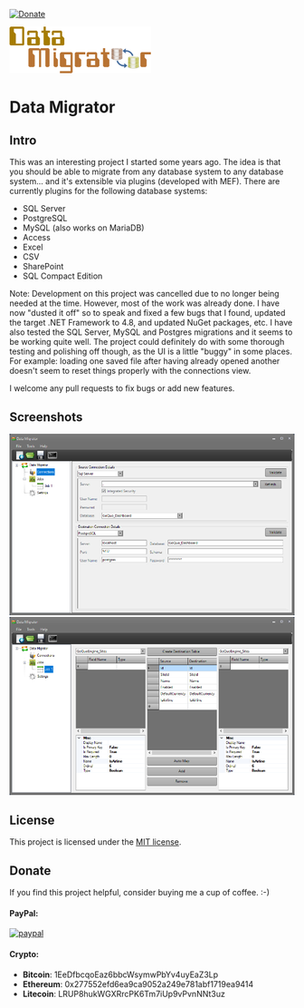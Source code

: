 [![Donate](https://img.shields.io/badge/Donate-PayPal-green.svg)](https://www.paypal.com/cgi-bin/webscr?cmd=_donations&business=gordon_matt%40live%2ecom&lc=AU&currency_code=AUD&bn=PP%2dDonationsBF%3abtn_donateCC_LG%2egif%3aNonHosted)

<img src="https://github.com/gordon-matt/DataMigrator/blob/master/_Misc/Logo.png" alt="Logo" width="250" />

# Data Migrator

## Intro

This was an interesting project I started some years ago. The idea is that you should be able to migrate from any database system to any database system... and it's extensible via plugins (developed with MEF). There are currently plugins for the following database systems:

- SQL Server
- PostgreSQL
- MySQL (also works on MariaDB)
- Access
- Excel
- CSV
- SharePoint
- SQL Compact Edition

Note: Development on this project was cancelled due to no longer being needed at the time. However, most of the work was already done. I have now "dusted it off" so to speak and fixed a few bugs that I found, updated the target .NET Framework to 4.8, and updated NuGet packages, etc. I have also tested the SQL Server, MySQL and Postgres migrations and it seems to be working quite well. The project could definitely do with some thorough testing and polishing off though, as the UI is a little "buggy" in some places. For example: loading one saved file after having already opened another doesn't seem to reset things properly with the connections view.

I welcome any pull requests to fix bugs or add new features.

## Screenshots

<img src="https://github.com/gordon-matt/DataMigrator/blob/master/_Misc/Screenshot_01_Connections.PNG" alt="Connections" />

<img src="https://github.com/gordon-matt/DataMigrator/blob/master/_Misc/Screenshot_02_Job.PNG" alt="Job" />

## License

This project is licensed under the [MIT license](LICENSE.txt).

## Donate
If you find this project helpful, consider buying me a cup of coffee.  :-)

#### PayPal:

[![paypal](https://www.paypalobjects.com/en_US/i/btn/btn_donateCC_LG.gif)](https://www.paypal.com/cgi-bin/webscr?cmd=_donations&business=gordon_matt%40live%2ecom&lc=AU&currency_code=AUD&bn=PP%2dDonationsBF%3abtn_donateCC_LG%2egif%3aNonHosted)

#### Crypto:
- **Bitcoin**: 1EeDfbcqoEaz6bbcWsymwPbYv4uyEaZ3Lp
- **Ethereum**: 0x277552efd6ea9ca9052a249e781abf1719ea9414
- **Litecoin**: LRUP8hukWGXRrcPK6Tm7iUp9vPvnNNt3uz

